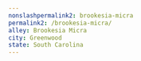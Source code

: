 ```yaml
---
﻿nonslashpermalink2: brookesia-micra
permalink2: /brookesia-micra/
alley: Brookesia Micra
city: Greenwood
state: South Carolina
---
```

